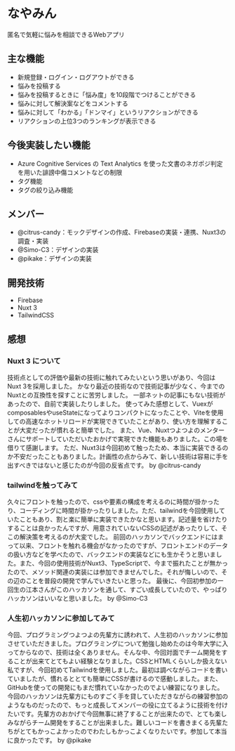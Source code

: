 # なやみん

匿名で気軽に悩みを相談できるWebアプリ

## 主な機能

- 新規登録・ログイン・ログアウトができる
- 悩みを投稿する
- 悩みを投稿するときに「悩み度」を10段階でつけることができる
- 悩みに対して解決案などをコメントする
- 悩みに対して「わかる」「ドンマイ」というリアクションができる
- リアクションの上位3つのランキングが表示できる

## 今後実装したい機能

- Azure Cognitive Services の Text Analytics を使った文書のネガポジ判定を用いた誹謗中傷コメントなどの制限
- タグ機能
- タグの絞り込み機能

## メンバー

- @citrus-candy：モックデザインの作成、Firebaseの実装・連携、Nuxt3の調査・実装
- @Simo-C3：デザインの実装
- @pikake：デザインの実装

## 開発技術

- Firebase
- Nuxt 3
- TailwindCSS

## 感想

### Nuxt 3 について
技術点としての評価や最新の技術に触れてみたいという思いがあり、今回はNuxt 3を採用しました。
かなり最近の技術なので技術記事が少なく、今までのNuxtとの互換性を探すことに苦労しました。
一部ネットの記事にもない技術があったので、自前で実装したりしました。
使ってみた感想として、VuexがcomposablesやuseStateになってよりコンパクトになったことや、Viteを使用しての高速なホットリロードが実現できていたことがあり、使い方を理解することが大変だったが慣れると簡単でした。
また、Vue、Nuxtつよつよのメンターさんにサポートしていただいたおかげで実現できた機能もありました。この場を借りて感謝します。
ただ、Nuxt3は今回初めて触ったため、本当に実装できるのか不安だったこともありました。計画性の点からみて、新しい技術は容易に手を出すべきではないと感じたのが今回の反省点です。
by @citrus-candy

### tailwindを触ってみて
久々にフロントを触ったので、cssや要素の構成を考えるのに時間が掛かったり、コーディングに時間が掛かったりしました。ただ、tailwindを今回使用していたこともあり、割と楽に簡単に実装できたかなと思います。記述量を省けたりすることは良かったんですが、用意されていないCSSの記述があったりして、そこの解決策を考えるのが大変でした。
前回のハッカソンでバックエンドにはまって以来、フロントを触れる機会がなかったのですが、フロントエンドのデータの扱い方などを学べたので、バックエンドの実装などにも生かそうと思いました。また、今回の使用技術がNuxt3、TypeScriptで、今まで振れたことが無かったので、メソッド関連の実装には参加できませんでした。それが悔しいので、その辺のことを普段の開発で学んでいきたいと思った。
最後に、今回初参加の一回生の江本さんがこのハッカソンを通して、すごい成長していたので、やっぱりハッカソンはいいなと思いました。
by @Simo-C3

### 人生初ハッカソンに参加してみて
今回、プログラミングつよつよの先輩方に誘われて、人生初のハッカソンに参加させていただきました。プログラミングについて勉強し始めたのは今年大学に入ってからなので、技術は全くありません。そんな中、今回対面でチーム開発をすることが出来てとてもよい経験となりました。CSSとHTMLくらいしか扱えない私ですが、今回初めてTailwindを使用しました。最初は調べながらコードを書いていましたが、慣れるととても簡単にCSSが書けるので感動しました。また、GitHubを使っての開発にもまだ慣れていなかったのでよい練習になりました。
今回のハッカソンは先輩方にものすごく手を貸していただきながらの練習参加のようなものだったので、もっと成長してメンバーの役に立てるように技術を付けたいです。先輩方のおかげで今回無事に終了することが出来たので、とても楽しみながらチーム開発をすることが出来ました。難しいコードを書きまくる先輩たちがとてもかっこよかったのでわたしもかっこよくなりたいです。参加して本当に良かったです。
by @pikake
